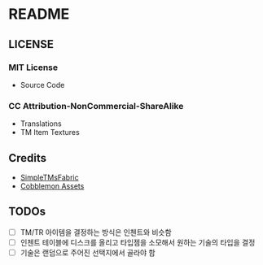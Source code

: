 # README

## LICENSE

### MIT License 
- Source Code

### CC Attribution-NonCommercial-ShareAlike
- Translations
- TM Item Textures

## Credits
- [SimpleTMsFabric](https://github.com/Dragomordor/SimpleTMsFabric)
- [Cobblemon Assets](https://gitlab.com/cable-mc/cobblemon-assets)

## TODOs
- [ ] TM/TR 아이템을 결정하는 방식은 인첸트와 비슷함
- [ ] 인첸트 테이블에 디스크를 올리고 타입젬을 소모해서 원하는 기술의 타입을 결정
- [ ] 기술은 랜덤으로 주어진 선택지에서 골라야 함